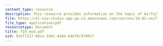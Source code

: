 ```yaml
---
content_type: resource
description: This resource provides information on the topic of Airfoils.
file: https://ol-ocw-studio-app-qa.s3.amazonaws.com/courses/16-01-unified-engineering-i-ii-iii-iv-fall-2005-spring-2006/5e5f1127b6ce1d4c4a6e64b7bc970017_f19_mud.pdf
file_type: application/pdf
resourcetype: Document
title: f19_mud.pdf
uid: 5e5f1127-b6ce-1d4c-4a6e-64b7bc970017
---
```

